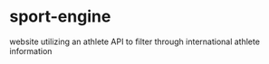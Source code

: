 # sport-engine
website utilizing an athlete API to filter through international athlete information
